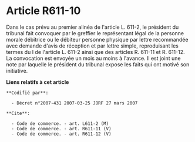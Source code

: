 # Article R611-10

Dans le cas prévu au premier alinéa de l'article L. 611-2, le président du tribunal fait convoquer par le greffier le
représentant légal de la personne morale débitrice ou le débiteur personne physique par lettre recommandée avec demande
d'avis de réception et par lettre simple, reproduisant les termes du I de l'article L. 611-2 ainsi que des articles R. 611-11
et R. 611-12. La convocation est envoyée un mois au moins à l'avance. Il est joint une note par laquelle le président du
tribunal expose les faits qui ont motivé son initiative.

**Liens relatifs à cet article**

	**Codifié par**:

	  - Décret n°2007-431 2007-03-25 JORF 27 mars 2007

	**Cite**:

	  - Code de commerce. - art. L611-2 (M)
	  - Code de commerce. - art. R611-11 (V)
	  - Code de commerce. - art. R611-12 (V)
